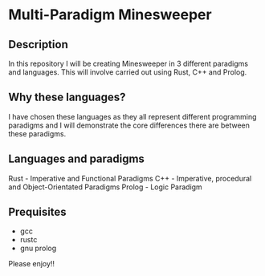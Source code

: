 # Multi-Paradigm Minesweeper

## Description
In this repository I will be creating Minesweeper in 3 different paradigms
and languages. This will involve carried out using Rust, C++ and Prolog. 

## Why these languages?
I have chosen these languages as they all represent different programming paradigms
and I will demonstrate the core differences there are between these paradigms.

## Languages and paradigms
Rust - Imperative and Functional Paradigms
C++ - Imperative, procedural and Object-Orientated Paradigms
Prolog - Logic Paradigm

## Prequisites
- gcc 
- rustc 
- gnu prolog

Please enjoy!!
